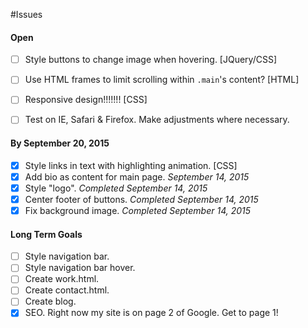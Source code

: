 #Issues

#### Open

- [ ] Style buttons to change image when hovering. [JQuery/CSS]

- [ ] Use HTML frames to limit scrolling within `.main`'s content? [HTML]
- [ ] Responsive design!!!!!!! [CSS]
- [ ] Test on IE, Safari & Firefox. Make adjustments where necessary.

#### By September 20, 2015

- [x] Style links in text with highlighting animation. [CSS]
- [x] Add bio as content for main page. _September 14, 2015_
- [x] Style "logo". _Completed September 14, 2015_
- [x] Center footer of buttons. _Completed September 14, 2015_
- [x] Fix background image. _Completed September 14, 2015_

#### Long Term Goals

- [ ] Style navigation bar.
- [ ] Style navigation bar hover.
- [ ] Create work.html.
- [ ] Create contact.html.
- [ ] Create blog.
- [x] SEO. Right now my site is on page 2 of Google. Get to page 1!
